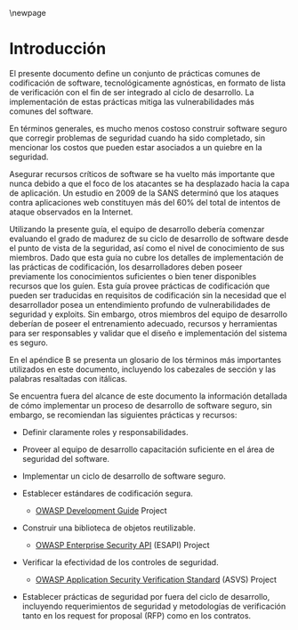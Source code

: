\newpage
# Introducción

El presente documento define un conjunto de prácticas comunes de
codificación de software, tecnológicamente agnósticas, en formato de
lista de verificación con el fin de ser integrado al ciclo de
desarrollo. La implementación de estas prácticas mitiga las
vulnerabilidades más comunes del software.

En términos generales, es mucho menos costoso construir software seguro
que corregir problemas de seguridad cuando ha sido completado, sin
mencionar los costos que pueden estar asociados a un quiebre en la
seguridad.

Asegurar recursos críticos de software se ha vuelto más importante que
nunca debido a que el foco de los atacantes se ha desplazado hacia la
capa de aplicación. Un estudio en 2009 de la SANS determinó que los
ataques contra aplicaciones web constituyen más del 60% del total de
intentos de ataque observados en la Internet.

Utilizando la presente guía, el equipo de desarrollo debería comenzar
evaluando el grado de madurez de su ciclo de desarrollo de software
desde el punto de vista de la seguridad, así como el nivel de
conocimiento de sus miembros. Dado que esta guía no cubre los detalles
de implementación de las prácticas de codificación, los desarrolladores
deben poseer previamente los conocimientos suficientes o bien tener
disponibles recursos que los guíen. Esta guía provee prácticas de
codificación que pueden ser traducidas en requisitos de codificación sin
la necesidad que el desarrollador posea un entendimiento profundo de
vulnerabilidades de seguridad y exploits. Sin embargo, otros miembros
del equipo de desarrollo deberían de poseer el entrenamiento adecuado,
recursos y herramientas para ser responsables y validar que el diseño e
implementación del sistema es seguro.

En el apéndice B se presenta un glosario de los términos más importantes
utilizados en este documento, incluyendo los cabezales de sección y las
palabras resaltadas con itálicas.

Se encuentra fuera del alcance de este documento la información
detallada de cómo implementar un proceso de desarrollo de software
seguro, sin embargo, se recomiendan las siguientes prácticas y recursos:

-   Definir claramente roles y responsabilidades.

-   Proveer al equipo de desarrollo capacitación suficiente en el área
    de seguridad del software.

-   Implementar un ciclo de desarrollo de software seguro.

-   Establecer estándares de codificación segura.

    -   [OWASP Development Guide][guide] Project

-   Construir una biblioteca de objetos reutilizable.

    -   [OWASP Enterprise Security API][esapi] (ESAPI) Project

-   Verificar la efectividad de los controles de seguridad.

    -   [OWASP Application Security Verification Standard][asvs] (ASVS) Project

-   Establecer prácticas de seguridad por fuera del ciclo de desarrollo,
    incluyendo requerimientos de seguridad y metodologías de
    verificación tanto en los request for proposal (RFP) como en los
    contratos.

[asvs]: https://owasp.org/www-project-application-security-verification-standard/
[esapi]: https://owasp.org/www-project-enterprise-security-api/
[guide]: http://www.owasp.org/index.php/Category:OWASP_Guide_Project
